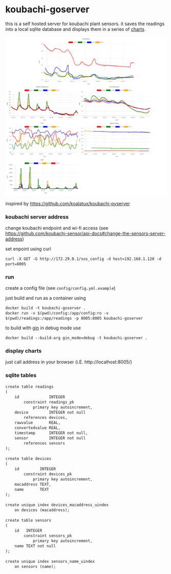 # koubachi-goserver
this is a self hosted server for koubachi plant sensors.
it saves the readings into a local sqlite database and displays them in a series of [charts](https://www.chartjs.org/).

![index sample](assets/img/index.png)

inspired by https://github.com/koalatux/koubachi-pyserver

### koubachi server address

change koubachi endpoint and wi-fi access (see https://github.com/koubachi-sensor/api-docs#change-the-sensors-server-address)

set enpoint using curl
```
curl -X GET -G http://172.29.0.1/sos_config -d host=192.168.1.120 -d port=8005
```
### run
create a config file (see `config/config.yml.example`)

just build and run as a container using
```
docker build -t koubachi-goserver .
docker run -v $(pwd)/config:/app/config:ro -v $(pwd)/readings:/app/readings -p 8005:8005 koubachi-goserver
```
to build with [gin](https://github.com/gin-gonic/gin) in debug mode use
```
docker build --build-arg gin_mode=debug -t koubachi-goserver .
```

### display charts
just call address in your browser (i.E. http://localhost:8005/)

### sqlite tables
```
create table readings
(
    id             INTEGER
        constraint readings_pk
            primary key autoincrement,
    device         INTEGER not null
        references devices,
    rawvalue       REAL,
    convertedvalue REAL,
    timestamp      INTEGER not null,
    sensor         INTEGER not null
        references sensors
);

create table devices
(
    id         INTEGER
        constraint devices_pk
            primary key autoincrement,
    macaddress TEXT,
    name       TEXT
);

create unique index devices_macaddress_uindex
    on devices (macaddress);

create table sensors
(
    id   INTEGER
        constraint sensors_pk
            primary key autoincrement,
    name TEXT not null
);

create unique index sensors_name_uindex
    on sensors (name);
```